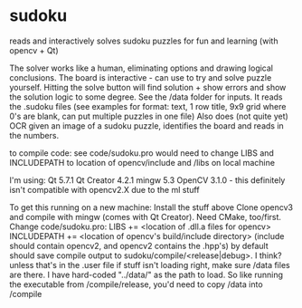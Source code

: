 # sudoku
reads and interactively solves sudoku puzzles for fun and learning (with opencv + Qt)

The solver works like a human, eliminating options and drawing logical conclusions.
The board is interactive - can use to try and solve puzzle yourself. Hitting the solve button will find solution + show errors and show the solution logic to some degree.
See the /data folder for inputs. It reads the .sudoku files (see examples for format: text, 1 row title, 9x9 grid where 0's are blank, can put multiple puzzles in one file)
Also does (not quite yet) OCR given an image of a sudoku puzzle, identifies the board and reads in the numbers.


to compile code: see code/sudoku.pro
would need to change LIBS and INCLUDEPATH to location of opencv/include and /libs on local machine

I'm using:
Qt 5.7.1
Qt Creator 4.2.1
mingw 5.3
OpenCV 3.1.0 - this definitely isn't compatible with opencv2.X due to the ml stuff

To get this running on a new machine:
  Install the stuff above
  Clone opencv3  and compile with mingw (comes with Qt Creator). Need CMake, too/first.
  Change code/sudoku.pro:
    LIBS += <location of .dll.a files for opencv>
    INCLUDEPATH += <location of opencv's build/include directory> (include should contain opencv2, and opencv2 contains the .hpp's)
  by default should save compile output to sudoku/compile/<release|debug>. I think? unless that's in the .user file
  if stuff isn't loading right, make sure /data files are there. I have hard-coded "../data/<puzzle files>" as the path to load. So like         running the executable from /compile/release, you'd need to copy /data into /compile
    
